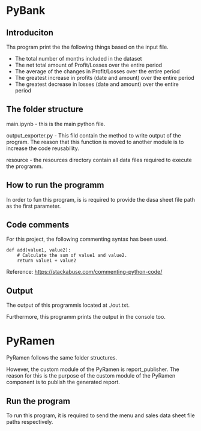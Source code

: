 # PyBank 

## Introduciton

Ths program print the the following things based on the input file. 
   * The total number of months included in the dataset
   * The net total amount of Profit/Losses over the entire period
   * The average of the changes in Profit/Losses over the entire period
   * The greatest increase in profits (date and amount) over the entire period
   * The greatest decrease in losses (date and amount) over the entire period

## The folder structure 

main.ipynb - this is the main python file. 

output_exporter.py - This fild contain the method to write output of the program. The reason that this function is moved to another module is to increase the code reusability. 

resource - the resources directory contain all data files required to execute the programm. 

## How to run the programm

In order to fun this program, is is required to provide the dasa sheet file path as the first parameter. 

## Code comments

For this project, the following commenting syntax has been used. 


```
def add(value1, value2):
    # Calculate the sum of value1 and value2.
    return value1 + value2
```

Reference: https://stackabuse.com/commenting-python-code/


## Output 

The output of this programmis located at ./out.txt. 

Furthermore, this programm prints the output in the console too. 

# PyRamen

PyRamen follows the same folder structures.

However, the custom module of the PyRamen is report_publisher. The reason for this is the purpose of the custom module of the PyRamen component is to publish the generated report.


## Run the program
To run this program, it is required to send the menu and sales data sheet file paths respectively. 
